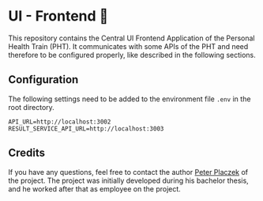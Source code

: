 # UI - Frontend 🚀
This repository contains the Central UI Frontend Application of the Personal Health Train (PHT).
It communicates with some APIs of the PHT and need therefore to be configured properly, like described
in the following sections.

## Configuration
The following settings need to be added to the environment file `.env` in the root directory.
```
API_URL=http://localhost:3002
RESULT_SERVICE_API_URL=http://localhost:3003
```

## Credits
If you have any questions, feel free to contact the author [Peter Placzek](https://github.com/Tada5hi) of the project.
The project was initially developed during his bachelor thesis, and he worked after that as employee
on the project.

